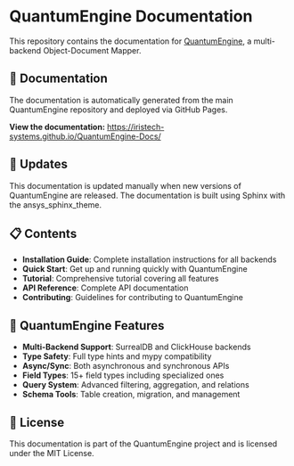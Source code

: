 # QuantumEngine Documentation

This repository contains the documentation for [QuantumEngine](https://github.com/iristech-systems/QuantumEngine), a multi-backend Object-Document Mapper.

## 📖 Documentation

The documentation is automatically generated from the main QuantumEngine repository and deployed via GitHub Pages.

**View the documentation:** https://iristech-systems.github.io/QuantumEngine-Docs/

## 🔄 Updates

This documentation is updated manually when new versions of QuantumEngine are released. The documentation is built using Sphinx with the ansys_sphinx_theme.

## 📋 Contents

- **Installation Guide**: Complete installation instructions for all backends
- **Quick Start**: Get up and running quickly with QuantumEngine
- **Tutorial**: Comprehensive tutorial covering all features
- **API Reference**: Complete API documentation
- **Contributing**: Guidelines for contributing to QuantumEngine

## 🚀 QuantumEngine Features

- **Multi-Backend Support**: SurrealDB and ClickHouse backends
- **Type Safety**: Full type hints and mypy compatibility
- **Async/Sync**: Both asynchronous and synchronous APIs
- **Field Types**: 15+ field types including specialized ones
- **Query System**: Advanced filtering, aggregation, and relations
- **Schema Tools**: Table creation, migration, and management

## 📝 License

This documentation is part of the QuantumEngine project and is licensed under the MIT License.